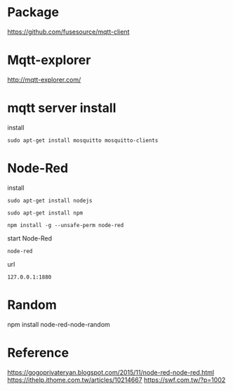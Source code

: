# Package

https://github.com/fusesource/mqtt-client

# Mqtt-explorer

http://mqtt-explorer.com/

# mqtt server install

install
```
sudo apt-get install mosquitto mosquitto-clients
```

# Node-Red

install

```
sudo apt-get install nodejs

sudo apt-get install npm

npm install -g --unsafe-perm node-red
```

start Node-Red

```
node-red
```

url

```
127.0.0.1:1880
```

# Random

npm install node-red-node-random


# Reference

https://gogoprivateryan.blogspot.com/2015/11/node-red-node-red.html
https://ithelp.ithome.com.tw/articles/10214667
https://swf.com.tw/?p=1002